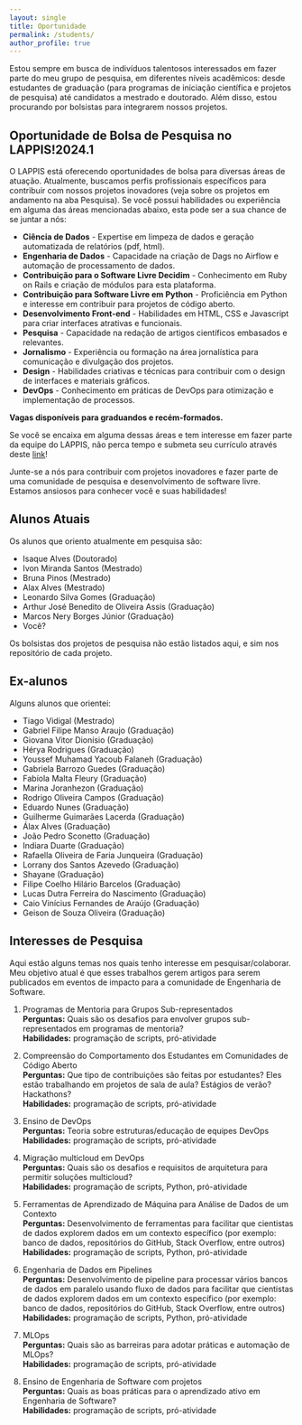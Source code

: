 ```yaml
---
layout: single
title: Oportunidade
permalink: /students/
author_profile: true
---
```


Estou sempre em busca de indivíduos talentosos interessados em fazer parte do meu grupo de pesquisa, em diferentes níveis acadêmicos: desde estudantes de graduação (para programas de iniciação científica e projetos de pesquisa) até candidatos a mestrado e doutorado. Além disso, estou procurando por bolsistas para integrarem nossos projetos.

## Oportunidade de Bolsa de Pesquisa no LAPPIS!2024.1


O LAPPIS está oferecendo oportunidades de bolsa para diversas áreas de atuação. Atualmente, buscamos perfis profissionais específicos para contribuir com nossos projetos inovadores (veja sobre os projetos em andamento na aba Pesquisa). Se você possui habilidades ou experiência em alguma das áreas mencionadas abaixo, esta pode ser a sua chance de se juntar a nós:

- **Ciência de Dados** - Expertise em limpeza de dados e geração automatizada de relatórios (pdf, html).
- **Engenharia de Dados** - Capacidade na criação de Dags no Airflow e automação de processamento de dados.
- **Contribuição para o Software Livre Decidim** - Conhecimento em Ruby on Rails e criação de módulos para esta plataforma.
- **Contribuição para Software Livre em Python** - Proficiência em Python e interesse em contribuir para projetos de código aberto.
- **Desenvolvimento Front-end** - Habilidades em HTML, CSS e Javascript para criar interfaces atrativas e funcionais.
- **Pesquisa** - Capacidade na redação de artigos científicos embasados e relevantes.
- **Jornalismo** - Experiência ou formação na área jornalística para comunicação e divulgação dos projetos.
- **Design** - Habilidades criativas e técnicas para contribuir com o design de interfaces e materiais gráficos.
- **DevOps** - Conhecimento em práticas de DevOps para otimização e implementação de processos.

**Vagas disponíveis para graduandos e recém-formados.**

Se você se encaixa em alguma dessas áreas e tem interesse em fazer parte da equipe do LAPPIS, não perca tempo e submeta seu currículo através deste [link](https://forms.gle/kwfZ42vCo2xd3gXR8)!

Junte-se a nós para contribuir com projetos inovadores e fazer parte de uma comunidade de pesquisa e desenvolvimento de software livre. Estamos ansiosos para conhecer você e suas habilidades!

## Alunos Atuais

Os alunos que oriento atualmente em pesquisa são:

- Isaque Alves (Doutorado)
- Ivon Miranda Santos (Mestrado)
- Bruna Pinos (Mestrado)
- Alax Alves (Mestrado)
- Leonardo Silva Gomes (Graduação)
- Arthur José Benedito de Oliveira Assis (Graduação)
- Marcos Nery Borges Júnior (Graduação)
- Você?

Os bolsistas dos projetos de pesquisa não estão listados aqui, e sim nos repositório de cada projeto.

## Ex-alunos

Alguns alunos que orientei:

- Tiago Vidigal (Mestrado)
- Gabriel Filipe Manso Araujo (Graduação)
- Giovana Vitor Dionísio (Graduação)
- Hérya Rodrigues (Graduação)
- Youssef Muhamad Yacoub Falaneh (Graduação)
- Gabriela Barrozo Guedes (Graduação)
- Fabíola Malta Fleury (Graduação)
- Marina Joranhezon (Graduação)
- Rodrigo Oliveira Campos (Graduação)
- Eduardo Nunes (Graduação)
- Guilherme Guimarães Lacerda (Graduação)
- Álax Alves (Graduação)
- João Pedro Sconetto (Graduação)
- Indiara Duarte (Graduação)
- Rafaella Oliveira de Faria Junqueira (Graduação)
- Lorrany dos Santos Azevedo (Graduação)
- Shayane (Graduação)
- Filipe Coelho Hilário Barcelos (Graduação)
- Lucas Dutra Ferreira do Nascimento (Graduação)
- Caio Vinícius Fernandes de Araújo (Graduação)
- Geison de Souza Oliveira (Graduação)

## Interesses de Pesquisa

Aqui estão alguns temas nos quais tenho interesse em pesquisar/colaborar. Meu objetivo atual é que esses trabalhos gerem artigos para serem publicados em eventos de impacto para a comunidade de Engenharia de Software.

1. Programas de Mentoria para Grupos Sub-representados<br>
**Perguntas:** Quais são os desafios para envolver grupos sub-representados em programas de mentoria?<br>
**Habilidades:** programação de scripts, pró-atividade<br>

2. Compreensão do Comportamento dos Estudantes em Comunidades de Código Aberto<br>
**Perguntas:** Que tipo de contribuições são feitas por estudantes? Eles estão trabalhando em projetos de sala de aula? Estágios de verão? Hackathons?<br>
**Habilidades:** programação de scripts, pró-atividade<br>

3. Ensino de DevOps<br>
**Perguntas:** Teoria sobre estruturas/educação de equipes DevOps<br>
**Habilidades:** programação de scripts, pró-atividade<br>

4. Migração multicloud em DevOps<br>
**Perguntas:** Quais são os desafios e requisitos de arquitetura para permitir soluções multicloud?<br>
**Habilidades:** programação de scripts, Python, pró-atividade<br>

5. Ferramentas de Aprendizado de Máquina para Análise de Dados de um Contexto<br>
**Perguntas:** Desenvolvimento de ferramentas para facilitar que cientistas de dados explorem dados em um contexto específico (por exemplo: banco de dados, repositórios do GitHub, Stack Overflow, entre outros)<br>
**Habilidades:** programação de scripts, Python, pró-atividade<br>

6. Engenharia de Dados em Pipelines<br>
**Perguntas:** Desenvolvimento de pipeline para processar vários bancos de dados em paralelo usando fluxo de dados para facilitar que cientistas de dados explorem dados em um contexto específico (por exemplo: banco de dados, repositórios do GitHub, Stack Overflow, entre outros)<br>
**Habilidades:** programação de scripts, Python, pró-atividade<br>

7. MLOps<br>
**Perguntas:** Quais são as barreiras para adotar práticas e automação de MLOps?<br>
**Habilidades:** programação de scripts, pró-atividade<br>

8. Ensino de Engenharia de Software com projetos<br>
**Perguntas:** Quais as boas práticas para o aprendizado ativo em Engenharia de Software?<br>
**Habilidades:** programação de scripts, pró-atividade<br>
